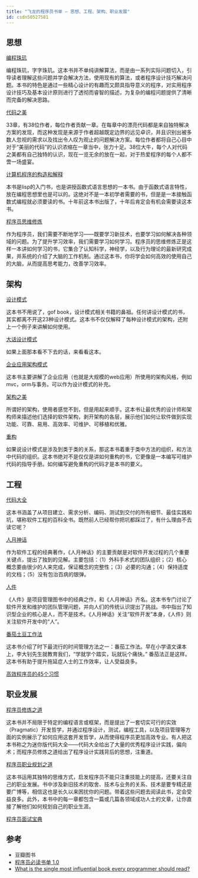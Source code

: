 ```yaml
---
title: "飞龙的程序员书单 – 思想、工程、架构、职业发展"
id: csdn50527581
---
```


## 思想

[编程珠玑](http://book.douban.com/subject/3227098/)

编程珠玑，字字珠玑。这本书并不单纯讲解算法，而是由一系列实际问题切入，引导读者理解这些问题并学会解决方法，使用现有的算法，或者程序设计技巧解决问题。本书的特色是通过一些精心设计的有趣而又颇具指导意义的程序，对实用程序设计技巧及基本设计原则进行了透彻而睿智的描述，为复杂的编程问题提供了清晰而完备的解决思路。

[代码之美](http://book.douban.com/subject/3224524/)

33章，有38位作者，每位作者贡献一章。在每章中的漂亮代码都是来自独特解决方案的发现，而这种发现是来源于作者超越既定边界的远见卓识，并且识别出被多数人忽视的需求以及找出令人叹为观止的问题解决方案。每位作者都将自己心目中对于“美丽的代码”的认识浓缩在一章当中，张力十足。38位大牛，每个人对代码之美都有自己独特的认识，现在一览无余的放在一起，对于热爱程序的每个人都不啻一场盛宴。

[计算机程序的构造和解释](http://book.douban.com/subject/1148282/)

本书是lisp的入门书，也是讲授函数式语言思想的一本书。由于函数式语言特性，放在编程思想里也是可以的。这绝对不是一本初学者需要的书，但是是一本接触函数式编程就必须要读的书。十年前这本书出版了，十年后肯定会有机会需要读这本书。

[程序员思维修炼](http://book.douban.com/subject/26268555/)

作为程序员，我们需要不断地学习——既要学习新技术，也要学习如何解决各种领域的问题。为了提升学习效率，我们需要学习如何学习。程序员的思维修炼正是这样一本讲如何学习的书，它集合了认知科学，神经学，以及行为理论的最新研究成果，并系统的介绍了大脑的工作机制。通过这本书，你将学会如何高效的使用自己的大脑，从而提高思考能力，改善学习效率。

## 架构

[设计模式](http://book.douban.com/subject/1052241/)

这本书不用说了，gof book，设计模式相关书籍的鼻祖。任何讲设计模式的书，其实都离不开这23种设计模式。这本书不仅仅解释了每种设计模式的架构，还附上一个例子来讲解如何使用。

[大话设计模式](http://book.douban.com/subject/2334288/)

如果上面那本看不下去的话，来看看这本。

[企业应用架构模式](http://book.douban.com/subject/4826290/)

这本书主要讲解了企业应用（也就是大规模的web应用）所使用的架构风格，例如mvc，orm与事务。可以作为设计模式的补充。

[架构之美](http://book.douban.com/subject/5311566/)

所谓好的架构，使用者感觉不到，但是用起来顺手。这本书让最优秀的设计师和架构师来描述他们选择的软件架构，剥开架构的各层，展示他们如何让软件做到实现功能、可靠、易用、高效率、可维护、可移植和优雅。

[重构](http://book.douban.com/subject/4262627/)

如果说设计模式是涉及到类于类的关系，那这本书着重于类中方法的组织，和方法中代码的组织。这本书绝对不是仅仅是讲如何重构的书，它更像是一本编写可维护代码的指导手册。如何编写避免重构的代码才是本书的要义。

## 工程

[代码大全](http://book.douban.com/subject/1477390/)

这本书涵盖了从项目建立、需求分析、编码、测试到交付的所有细节、最佳实践和坑，堪称软件工程的百科全书。既然前人已经帮你把坑都踩过了，有什么理由不去读它呢？

[人月神话](http://book.douban.com/subject/1102259/)

作为软件工程的经典著作，《人月神话》的主要贡献是对软件开发过程的几个重要关键点，提出了独到的见解。主要包括：（1）外科手术式的团队组织；（2）核心概念要由很少的人来完成，保证概念的完整性；（3）必要的沟通；（4）保持适度的文档；（5）没有包治百病的银弹。

[人件](http://book.douban.com/subject/1108725/)

《人件》是项目管理图书中的经典之作，和《人月神话》齐名。这本书专门讨论了软件开发和维护的团队管理问题，并向人们的传统认识提出了挑战。书中指出了知识型企业的核心是人，而不是技术。《人月神话》关注“软件开发”本身，《人件》则关注软件开发中的“人”。

[番茄土豆工作法](http://book.douban.com/subject/5916234/)

这本书介绍了时下最流行的时间管理方法之一：番茄工作法。早在小学语文课本上，李大钊先生就教育我们，“学就学个踏实，玩就玩个痛快。” 番茄法正是这样。这本书有助于提升拖延症人士的工作效率，让人受益良多。

[高效程序员的45个习惯](http://book.douban.com/subject/4164024/)

## 职业发展

[程序员修炼之道](http://book.douban.com/subject/5387402/)

这本书并不局限于特定的编程语言或框架，而是提出了一套切实可行的实效（Pragmatic）开发哲学，并通过程序设计，测试，编程工具，以及项目管理等方面的实例展示了如何应用这套开发哲学，从而使得程序员更加高效专业。有人把这本书称之为迷你版代码大全——代码大全给出了大量的优秀程序设计实践，偏向术；而程序员修炼之道给出了程序设计实践背后的思想，注重道。

[程序员职业规划之道](http://book.douban.com/subject/4923179/)

这本书运用其独特的思维方式，启发程序员不能只注重技能上的提高，还要关注自己的职业发展。书中涉及新旧技术的取舍、技术与业务的关系、技术是要专精还是要广博等，相信这也是长久以来困扰你的问题。带着这些问题去阅读此书，定会受益良多。此外，本书中的每一章都包含一篇或几篇各领域成功人士的文章，让你直接了解他们如何规划自己的职业生涯。

[程序员面试宝典](http://book.douban.com/subject/26630830/)

## 参考

*   豆瓣图书
*   [程序员必读书单 1.0](http://www.kancloud.cn/nvshengweiwei/nvshenweiwwe)
*   [What is the single most influential book every programmer should read?](http://stackoverflow.com/questions/1711/what-is-the-single-most-influential-book-every-programmer-should-read)